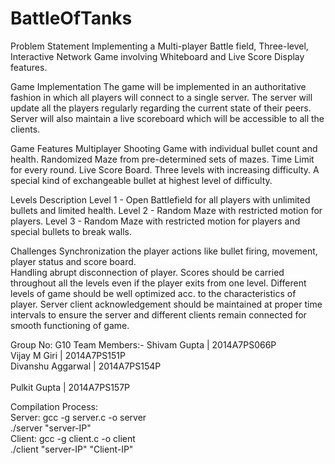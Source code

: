 # BattleOfTanks

Problem Statement
Implementing a Multi-player Battle field, Three-level, Interactive Network Game involving Whiteboard and Live Score Display features. 

Game Implementation
The game will be implemented in an authoritative fashion in which all players will connect to a single server.
The server will update all the players regularly regarding the current state of their peers.
Server will also maintain a live scoreboard which will be accessible to all the clients. 

Game Features 
Multiplayer Shooting Game with individual bullet count and health.
Randomized Maze from pre-determined sets of mazes. 
Time Limit for every round.
Live Score Board.
Three levels with increasing difficulty.
A special kind of exchangeable bullet at highest level of difficulty. 

Levels  Description
Level 1 -  Open Battlefield for all players with unlimited bullets and limited health.
Level 2 -  Random Maze with restricted motion for players.
Level 3 -  Random Maze with restricted motion for players and special bullets to break walls.

Challenges
Synchronization the player actions like bullet firing, movement, player status and score board.  
Handling abrupt disconnection of player.
Scores should be carried throughout all the levels even if the player exits from one level.
Different levels of game should be well optimized acc. to the characteristics of player.
Server client acknowledgement should be maintained at proper time intervals to ensure the server and different clients remain connected for smooth functioning of game.

Group No: G10
Team Members:-        Shivam Gupta | 2014A7PS066P<br>
                      Vijay M Giri |  2014A7PS151P<br> 
                      Divanshu Aggarwal | 2014A7PS154P<br>  
                      Pulkit Gupta | 2014A7PS157P<br>

Compilation Process:<br>
Server:  gcc -g server.c -o server<br>
		 ./server "server-IP"<br>
Client:  gcc -g client.c -o client<br>
		 ./client "server-IP" "Client-IP"<br>

